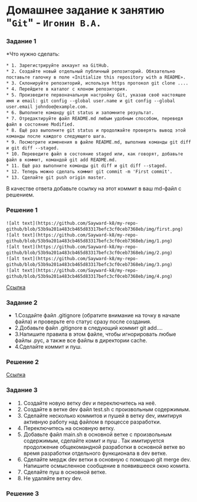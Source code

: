 # Домашнее задание к занятию "`Git`" - `Игонин В.А.`
### Задание 1
*Что нужно сделать:

	* 1. Зарегистрируйте аккаунт на GitHub.
	* 2. Создайте новый отдельный публичный репозиторий. Обязательно поставьте галочку в поле «Initialize this repository with a README».
	* 3. Склонируйте репозиторий, используя https протокол git clone ....
	* 4. Перейдите в каталог с клоном репозитория.
	* 5. Произведите первоначальную настройку Git, указав своё настоящее имя и email: git config --global user.name и git config --global user.email johndoe@example.com.
	* 6. Выполните команду git status и запомните результат.
	* 7. Отредактируйте файл README.md любым удобным способом, переведя файл в состояние Modified.
	* 8. Ещё раз выполните git status и продолжайте проверять вывод этой команды после каждого следующего шага.
	* 9. Посмотрите изменения в файле README.md, выполнив команды git diff и git diff --staged.
	* 10. Переведите файл в состояние staged или, как говорят, добавьте файл в коммит, командой git add README.md.
	* 11. Ещё раз выполните команды git diff и git diff --staged.
	* 12. Теперь можно сделать коммит git commit -m 'First commit'.
	* 13. Сделайте git push origin master.
В качестве ответа добавьте ссылку на этот коммит в ваш md-файл с решением.

### Решение 1

	![alt text](https://github.com/Sayward-k8/my-repo-github/blob/53b9a201a483cb465d83317befc3cf0ceb7368eb/img/first.png)
	![alt text](https://github.com/Sayward-k8/my-repo-github/blob/53b9a201a483cb465d83317befc3cf0ceb7368eb/img/1.png)
	![alt text](https://github.com/Sayward-k8/my-repo-github/blob/53b9a201a483cb465d83317befc3cf0ceb7368eb/img/2.png)
	![alt text](https://github.com/Sayward-k8/my-repo-github/blob/53b9a201a483cb465d83317befc3cf0ceb7368eb/img/3.png)
	![alt text](https://github.com/Sayward-k8/my-repo-github/blob/53b9a201a483cb465d83317befc3cf0ceb7368eb/img/4.png)

[Ссылка](https://github.com/Sayward-k8/my-repo-github/commit/2cc9e887b7fcf796a9d25b81451cf901ea0b6e8b)

### Задание 2

* 1.Создайте файл .gitignore (обратите внимание на точку в начале файла) и проверьте его статус сразу после создания.
* 2.Добавьте файл .gitignore в следующий коммит git add....
* 3.Напишите правила в этом файле, чтобы игнорировать любые файлы .pyc, а также все файлы в директории cache.
* 4.Сделайте коммит и пуш.

### Решение 2

[Ссылка](https://github.com/Sayward-k8/my-repo-github/commit/46386d3d1567a0a5adc1493fe1ba9e5f4eac57dc)


### Задание 3

* 1. Создайте новую ветку dev и переключитесь на неё.
* 2. Создайте в ветке dev файл test.sh с произвольным содержимым.
* 3. Сделайте несколько коммитов и пушей в ветку dev, имитируя активную работу над файлом в процессе разработки.
* 4. Переключитесь на основную ветку.
* 5. Добавьте файл main.sh в основной ветке с произвольным содержимым, сделайте комит и пуш . Так имитируется продолжение общекомандной разработки в основной ветке во время разработки отдельного функционала в dev ветке.
* 6. Сделайте мердж dev ветки в основную с помощью git merge dev. Напишите осмысленное сообщение в появившееся окно комита.
* 7. Сделайте пуш в основной ветке.
* 8. Не удаляйте ветку dev.

### Решение 3
